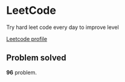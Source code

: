 # LeetCode

Try hard leet code every day to improve level

[ Leetcode profile ](https://leetcode.com/u/orgball2608/)

## Problem solved

**96** problem.
